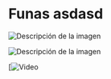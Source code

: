 # Funas asdasd

![Descripción de la imagen](https://fastly.picsum.photos/id/213/800/600.jpg?hmac=XqYuq_oX6o-663RV7eyRSh2zSrHPXIkcHXkL-_7u8U4)

![Descripción de la imagen](https://discord.nfp.is/sz2) 

[![Video](file:https://discord.nfp.is/sz2)
